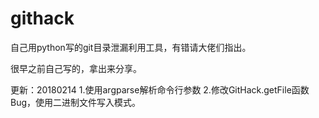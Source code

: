 # githack
自己用python写的git目录泄漏利用工具，有错请大佬们指出。

很早之前自己写的，拿出来分享。

更新：20180214
    1.使用argparse解析命令行参数
    2.修改GitHack.getFile函数Bug，使用二进制文件写入模式。